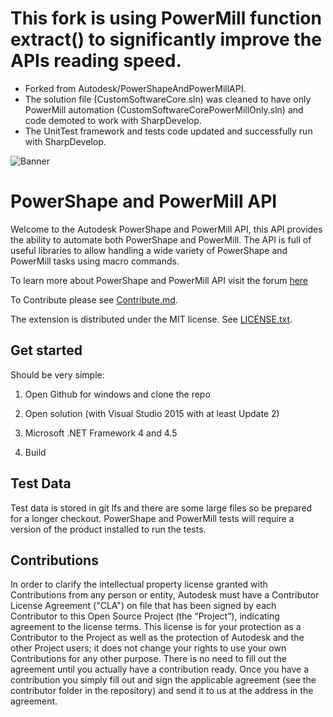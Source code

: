 # This fork is using PowerMill function extract() to significantly improve the APIs reading speed.
- Forked from Autodesk/PowerShapeAndPowerMillAPI. 
- The solution file (CustomSoftwareCore.sln) was cleaned to have only PowerMill automation (CustomSoftwareCorePowerMillOnly.sln) and code demoted to work with SharpDevelop. 
- The UnitTest framework and tests code updated and successfully run with SharpDevelop.

![Banner](Banner.png)

# PowerShape and PowerMill API
Welcome to the Autodesk PowerShape and PowerMill API, this API provides the ability to automate both PowerShape and PowerMill. The API is full of useful libraries to allow handling a wide variety of PowerShape and PowerMill tasks using macro commands. 

To learn more about PowerShape and PowerMill API visit the forum [here](https://forums.autodesk.com/t5/powershape-and-powermill-api/getting-started-with-powershape-and-powermill-api/td-p/6868839)

To Contribute please see [Contribute.md](Contribute.md). 

The extension is distributed under the MIT license. See [LICENSE.txt](LICENSE.txt).

## Get started
Should be very simple:

1) Open Github for windows and clone the repo

2) Open solution (with Visual Studio 2015 with at least Update 2)

3) Microsoft .NET Framework 4 and 4.5

4) Build

## Test Data
Test data is stored in git lfs and there are some large files so be prepared for a longer checkout.
PowerShape and PowerMill tests will require a version of the product installed to run the tests.

## Contributions
In order to clarify the intellectual property license granted with Contributions from any person or entity, Autodesk must have a Contributor License Agreement ("CLA") on file that has been signed by each Contributor to this Open Source Project (the “Project”), indicating agreement to the license terms. This license is for your protection as a Contributor to the Project as well as the protection of Autodesk and the other Project users; it does not change your rights to use your own Contributions for any other purpose. There is no need to fill out the agreement until you actually have a contribution ready. Once you have a contribution you simply fill out and sign the applicable agreement (see the contributor folder in the repository) and send it to us at the address in the agreement.

